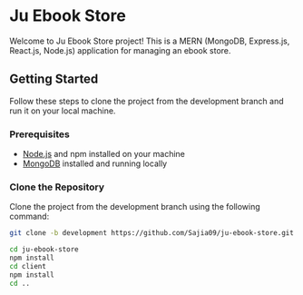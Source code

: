 # Ju Ebook Store

Welcome to Ju Ebook Store project! This is a MERN (MongoDB, Express.js, React.js, Node.js) application for managing an ebook store.

## Getting Started

Follow these steps to clone the project from the development branch and run it on your local machine.

### Prerequisites

- [Node.js](https://nodejs.org/) and npm installed on your machine
- [MongoDB](https://www.mongodb.com/) installed and running locally

### Clone the Repository

Clone the project from the development branch using the following command:

```bash
git clone -b development https://github.com/Sajia09/ju-ebook-store.git

cd ju-ebook-store
npm install
cd client
npm install
cd ..

